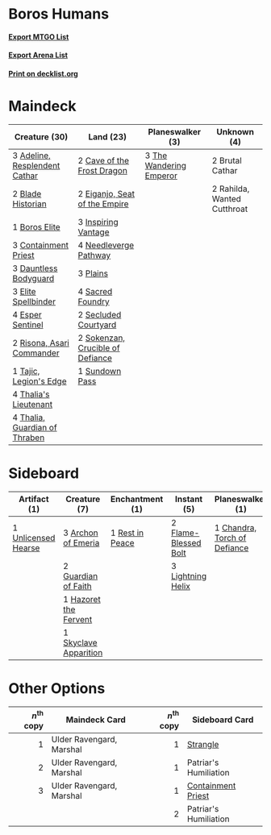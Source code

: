 # Boros Humans

#### [Export MTGO List](../collection/Boros%20Humans/Boros%20Humans.txt)
#### [Export Arena List](../collection/Boros%20Humans/Boros%20Humans_arena.txt)
#### [Print on decklist.org](http://decklist.org/?deckmain=3%09Adeline,%20Resplendent%20Cathar%0A2%09Blade%20Historian%0A1%09Boros%20Elite%0A2%09Brutal%20Cathar%0A2%09Cave%20of%20the%20Frost%20Dragon%0A3%09Containment%20Priest%0A3%09Dauntless%20Bodyguard%0A2%09Eiganjo,%20Seat%20of%20the%20Empire%0A3%09Elite%20Spellbinder%0A4%09Esper%20Sentinel%0A3%09Inspiring%20Vantage%0A4%09Needleverge%20Pathway%0A3%09Plains%0A2%09Rahilda,%20Wanted%20Cutthroat%0A2%09Risona,%20Asari%20Commander%0A4%09Sacred%20Foundry%0A2%09Secluded%20Courtyard%0A2%09Sokenzan,%20Crucible%20of%20Defiance%0A1%09Sundown%20Pass%0A1%09Tajic,%20Legion's%20Edge%0A4%09Thalia's%20Lieutenant%0A4%09Thalia,%20Guardian%20of%20Thraben%0A3%09The%20Wandering%20Emperor&deckside=3%09Archon%20of%20Emeria%0A1%09Chandra,%20Torch%20of%20Defiance%0A2%09Flame-Blessed%20Bolt%0A2%09Guardian%20of%20Faith%0A1%09Hazoret%20the%20Fervent%0A3%09Lightning%20Helix%0A1%09Rest%20in%20Peace%0A1%09Skyclave%20Apparition%0A1%09Unlicensed%20Hearse)
# Maindeck

|                                             Creature (30)                                              |                                                 Land (23)                                                 |                                         Planeswalker (3)                                         |        Unknown (4)        |
|--------------------------------------------------------------------------------------------------------|-----------------------------------------------------------------------------------------------------------|--------------------------------------------------------------------------------------------------|---------------------------|
|3 [Adeline, Resplendent Cathar](http://gatherer.wizards.com/Pages/Card/Details.aspx?multiverseid=534751)|2 [Cave of the Frost Dragon](http://gatherer.wizards.com/Pages/Card/Details.aspx?multiverseid=527540)      |3 [The Wandering Emperor](http://gatherer.wizards.com/Pages/Card/Details.aspx?multiverseid=548337)|2 Brutal Cathar            |
|2 [Blade Historian](http://gatherer.wizards.com/Pages/Card/Details.aspx?multiverseid=513657)            |2 [Eiganjo, Seat of the Empire](http://gatherer.wizards.com/Pages/Card/Details.aspx?multiverseid=548581)   |                                                                                                  |2 Rahilda, Wanted Cutthroat|
|1 [Boros Elite](http://gatherer.wizards.com/Pages/Card/Details.aspx?multiverseid=455755)                |3 [Inspiring Vantage](http://gatherer.wizards.com/Pages/Card/Details.aspx?multiverseid=417819)             |                                                                                                  |                           |
|3 [Containment Priest](http://gatherer.wizards.com/Pages/Card/Details.aspx?multiverseid=389470)         |4 [Needleverge Pathway](http://gatherer.wizards.com/Pages/Card/Details.aspx?multiverseid=491918)           |                                                                                                  |                           |
|3 [Dauntless Bodyguard](http://gatherer.wizards.com/Pages/Card/Details.aspx?multiverseid=442902)        |3 [Plains](http://gatherer.wizards.com/Pages/Card/Details.aspx?multiverseid=439856)                        |                                                                                                  |                           |
|3 [Elite Spellbinder](http://gatherer.wizards.com/Pages/Card/Details.aspx?multiverseid=513494)          |4 [Sacred Foundry](http://gatherer.wizards.com/Pages/Card/Details.aspx?multiverseid=405106)                |                                                                                                  |                           |
|4 [Esper Sentinel](http://gatherer.wizards.com/Pages/Card/Details.aspx?multiverseid=522088)             |2 [Secluded Courtyard](http://gatherer.wizards.com/Pages/Card/Details.aspx?multiverseid=548588)            |                                                                                                  |                           |
|2 [Risona, Asari Commander](http://gatherer.wizards.com/Pages/Card/Details.aspx?multiverseid=548546)    |2 [Sokenzan, Crucible of Defiance](http://gatherer.wizards.com/Pages/Card/Details.aspx?multiverseid=548589)|                                                                                                  |                           |
|1 [Tajic, Legion's Edge](http://gatherer.wizards.com/Pages/Card/Details.aspx?multiverseid=452954)       |1 [Sundown Pass](http://gatherer.wizards.com/Pages/Card/Details.aspx?multiverseid=541142)                  |                                                                                                  |                           |
|4 [Thalia's Lieutenant](http://gatherer.wizards.com/Pages/Card/Details.aspx?multiverseid=409783)        |                                                                                                           |                                                                                                  |                           |
|4 [Thalia, Guardian of Thraben](http://gatherer.wizards.com/Pages/Card/Details.aspx?multiverseid=442025)|                                                                                                           |                                                                                                  |                           |


# Sideboard

|                                         Artifact (1)                                         |                                          Creature (7)                                          |                                     Enchantment (1)                                      |                                          Instant (5)                                          |                                           Planeswalker (1)                                            |
|----------------------------------------------------------------------------------------------|------------------------------------------------------------------------------------------------|------------------------------------------------------------------------------------------|-----------------------------------------------------------------------------------------------|-------------------------------------------------------------------------------------------------------|
|1 [Unlicensed Hearse](http://gatherer.wizards.com/Pages/Card/Details.aspx?multiverseid=555447)|3 [Archon of Emeria](http://gatherer.wizards.com/Pages/Card/Details.aspx?multiverseid=495594)   |1 [Rest in Peace](http://gatherer.wizards.com/Pages/Card/Details.aspx?multiverseid=442021)|2 [Flame-Blessed Bolt](http://gatherer.wizards.com/Pages/Card/Details.aspx?multiverseid=541014)|1 [Chandra, Torch of Defiance](http://gatherer.wizards.com/Pages/Card/Details.aspx?multiverseid=417683)|
|                                                                                              |2 [Guardian of Faith](http://gatherer.wizards.com/Pages/Card/Details.aspx?multiverseid=527305)  |                                                                                          |3 [Lightning Helix](http://gatherer.wizards.com/Pages/Card/Details.aspx?multiverseid=249386)   |                                                                                                       |
|                                                                                              |1 [Hazoret the Fervent](http://gatherer.wizards.com/Pages/Card/Details.aspx?multiverseid=426838)|                                                                                          |                                                                                               |                                                                                                       |
|                                                                                              |1 [Skyclave Apparition](http://gatherer.wizards.com/Pages/Card/Details.aspx?multiverseid=495603)|                                                                                          |                                                                                               |                                                                                                       |


# Other Options

|*n*<sup>th</sup> copy|     Maindeck Card      |*n*<sup>th</sup> copy|                                       Sideboard Card                                        |
|--------------------:|------------------------|--------------------:|---------------------------------------------------------------------------------------------|
|                    1|Ulder Ravengard, Marshal|                    1|[Strangle](http://gatherer.wizards.com/Pages/Card/Details.aspx?multiverseid=555326)          |
|                    2|Ulder Ravengard, Marshal|                    1|Patriar's Humiliation                                                                        |
|                    3|Ulder Ravengard, Marshal|                    1|[Containment Priest](http://gatherer.wizards.com/Pages/Card/Details.aspx?multiverseid=389470)|
|                     |                        |                    2|Patriar's Humiliation                                                                        |

